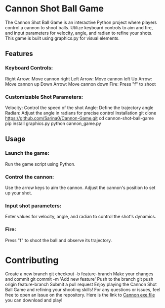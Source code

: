 # Cannon Shot Ball Game
The Cannon Shot Ball Game is an interactive Python project where players control a cannon to shoot balls. Utilize keyboard controls to aim and fire, and input parameters for velocity, angle, and radian to refine your shots. This game is built using graphics.py for visual elements.

## Features
### Keyboard Controls:
Right Arrow: Move cannon right
Left Arrow: Move cannon left
Up Arrow: Move cannon up
Down Arrow: Move cannon down
Fire: Press "f" to shoot
### Customizable Shot Parameters:
Velocity: Control the speed of the shot
Angle: Define the trajectory angle
Radian: Adjust the angle in radians for precise control
Installation
git clone https://github.com/Sarina0/Cannon-Game.git
cd cannon-shot-ball-game
pip install graphics.py
python cannon_game.py

## Usage
### Launch the game:
Run the game script using Python.

### Control the cannon:
Use the arrow keys to aim the cannon. Adjust the cannon's position to set up your shot.

### Input shot parameters:
Enter values for velocity, angle, and radian to control the shot's dynamics.

### Fire:
Press "f" to shoot the ball and observe its trajectory.

# Contributing
Create a new branch
git checkout -b feature-branch
Make your changes and commit
git commit -m 'Add new feature'
Push to the branch
git push origin feature-branch
Submit a pull request
Enjoy playing the Cannon Shot Ball Game and refining your shooting skills! For any questions or issues, feel free to open an issue on the repository.
Here is the link to [Cannon exe file](https://drive.google.com/file/d/1UsIaCkQ8rarp1Lj-LzuLJuezeeSelhyj/view?usp=sharing) you can download and play!
